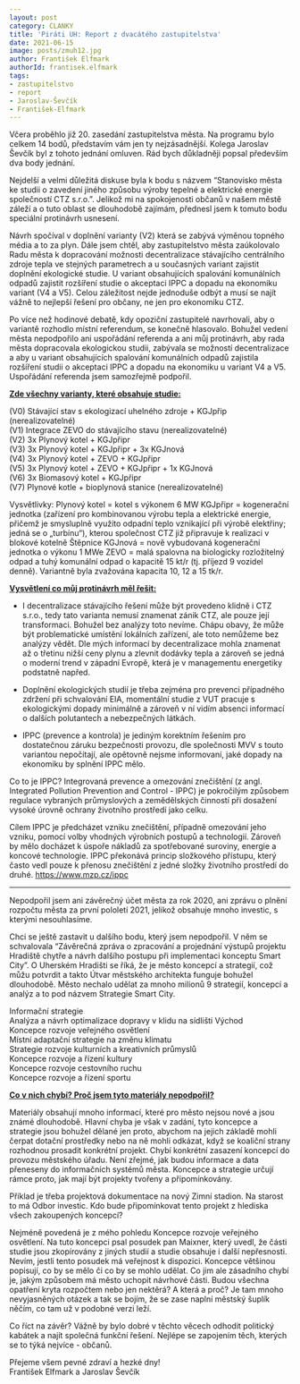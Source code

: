 ```yaml
---
layout: post
category: CLANKY
title: 'Piráti UH: Report z dvacátého zastupitelstva'
date: 2021-06-15
image: posts/zmuh12.jpg
author: František Elfmark
authorId: frantisek.elfmark
tags: 
- zastupitelstvo
- report
- Jaroslav-Ševčík
- František-Elfmark
---
```

Včera proběhlo již 20. zasedání zastupitelstva města. Na programu bylo celkem 14 bodů, představím vám jen ty nejzásadnější. Kolega Jaroslav Ševčík byl z tohoto jednání omluven. Rád bych důkladněji popsal především dva body jednání.

Nejdelší a velmi důležitá diskuse byla k bodu s názvem “Stanovisko města ke studii o zavedení jiného způsobu výroby tepelné a elektrické energie společností CTZ s.r.o.”. Jelikož mi na spokojenosti občanů v našem městě záleží a o tuto oblast se dlouhodobě zajímám, přednesl jsem k tomuto bodu speciální protinávrh usnesení.  

Návrh spočíval v doplnění varianty (V2) která se zabývá výměnou topného média a to za plyn. Dále jsem chtěl, aby zastupitelstvo města zaúkolovalo Radu města k dopracování možnosti decentralizace stávajícího centrálního zdroje tepla ve stejných parametrech a u současných variant zajistit doplnění ekologické studie. U variant obsahujících spalování komunálních odpadů zajistit rozšíření studie o akceptaci IPPC a dopadu na ekonomiku variant (V4 a V5). Celou záležitost nejde jednoduše odbýt a musí se najít vážně to nejlepší řešení pro občany, ne jen pro ekonomiku CTZ.

Po více než hodinové debatě, kdy opoziční zastupitelé navrhovali, aby o variantě rozhodlo místní referendum, se konečně hlasovalo. Bohužel vedení města nepodpořilo ani uspořádání referenda a ani můj protinávrh, aby rada města dopracovala ekologickou studii, zabývala se možností decentralizace a aby u variant obsahujících spalování komunálních odpadů zajistila rozšíření studii o akceptaci IPPC a dopadu na ekonomiku u variant V4 a V5. Uspořádání referenda jsem samozřejmě podpořil.

 <b><u>Zde všechny varianty, které obsahuje studie:</u></b>

(V0) Stávající stav s ekologizací uhelného zdroje + KGJpřip (nerealizovatelné) <br>
(V1) Integrace ZEVO do stávajícího stavu (nerealizovatelné)<br>
(V2) 3x Plynový kotel + KGJpřipr <br>
(V3) 3x Plynový kotel + KGJpřipr + 3x KGJnová<br>
(V4) 3x Plynový kotel + ZEVO + KGJpřipr <br>
(V5) 3x Plynový kotel + ZEVO + KGJpřipr + 1x KGJnová<br>
(V6) 3x Biomasový kotel + KGJpřipr <br>
(V7) Plynové kotle + bioplynová stanice (nerealizovatelné) <br>

Vysvětlivky: Plynový kotel = kotel s výkonem 6 MW KGJpřipr = kogenerační jednotka (zařízení pro kombinovanou výrobu tepla a elektrické energie, přičemž je smysluplně využito odpadní teplo vznikající při výrobě elektřiny; jedná se o „turbínu“), kterou společnost CTZ již připravuje k realizaci v blokové kotelně Štěpnice KGJnová = nově vybudovaná kogenerační jednotka o výkonu 1 MWe ZEVO = malá spalovna na biologicky rozložitelný odpad a tuhý komunální odpad o kapacitě 15 kt/r (tj. příjezd 9 vozidel denně). Variantně byla zvažována kapacita 10, 12 a 15 tk/r.


<b><u>Vysvětlení co můj protinávrh měl řešit:</b></u>

+ I decentralizace stávajícího řešení může být provedeno klidně i CTZ s.r.o., tedy tato varianta nemusí znamenat zánik CTZ, ale pouze její transformaci. Bohužel bez analýzy toto nevíme. Chápu obavy, že může být problematické umístění lokálních zařízení, ale toto nemůžeme bez analýzy vědět. Dle mých informací by decentralizace mohla znamenat až o třetinu nižší ceny plynu a zlevnit dodávky tepla a zároveň se jedná o moderní trend v západní Evropě, která je v managementu energetiky podstatně napřed.

+ Doplnění ekologických studií je třeba zejména pro prevenci případného zdržení při schvalování EIA, momentální studie z VUT pracuje s ekologickými dopady minimálně a zároveň v ní vidím absenci informací o dalších polutantech a nebezpečných látkách.

+ IPPC (prevence a kontrola) je jediným korektním řešením pro dostatečnou záruku bezpečnosti provozu, dle společnosti MVV s touto variantou nepočítají, ale opětovně nejsme informovaní, jaké dopady na ekonomiku by splnění IPPC mělo.

Co to je IPPC?
Integrovaná prevence a omezování znečištění (z angl. Integrated Pollution Prevention and Control - IPPC) je pokročilým způsobem regulace vybraných průmyslových a zemědělských činností při dosažení vysoké úrovně ochrany životního prostředí jako celku.

Cílem IPPC je předcházet vzniku znečištění, případně omezování jeho vzniku, pomocí volby vhodných výrobních postupů a technologií. Zároveň by mělo docházet k úspoře nákladů za spotřebované suroviny, energie a koncové technologie. IPPC překonává princip složkového přístupu, který často vedl pouze k přenosu znečištění z jedné složky životního prostředí do druhé. <url>https://www.mzp.cz/ippc </url>

***

Nepodpořil jsem ani závěrečný účet města za rok 2020, ani zprávu o plnění rozpočtu města za první pololetí 2021, jelikož obsahuje mnoho investic, s kterými nesouhlasíme.

Chci se ještě zastavit u dalšího bodu, který jsem nepodpořil. V něm se schvalovala “Závěrečná zpráva o zpracování a projednání výstupů projektu Hradiště chytře a návrh dalšího postupu při implementaci konceptu Smart City”. O Uherském Hradišti se říká, že je město koncepcí a strategií, což můžu potvrdit a takto Útvar městského architekta funguje bohužel dlouhodobě. Město nechalo udělat za mnoho milionů 9 strategií, koncepcí a analýz a to pod názvem Strategie Smart City.

Informační strategie<br>
Analýza a návrh optimalizace dopravy v klidu na sídlišti Východ<br>
Koncepce rozvoje veřejného osvětlení<br>
Místní adaptační strategie na změnu klimatu<br>
Strategie rozvoje kulturních a kreativních průmyslů<br>
Koncepce rozvoje a řízení kultury<br>
Koncepce rozvoje cestovního ruchu<br>
Koncepce rozvoje a řízení sportu<br>

<b><u>Co v nich chybí? Proč jsem tyto materiály nepodpořil?</b></u>

Materiály obsahují mnoho informací, které pro město nejsou nové a jsou známé dlouhodobě. Hlavní chyba je však v zadání, tyto koncepce a strategie jsou bohužel dělané jen proto, abychom na jejich základě mohli čerpat dotační prostředky nebo na ně mohli odkázat, když se koaliční strany rozhodnou prosadit konkrétní projekt. Chybí konkrétní zasazení koncepcí do provozu městského úřadu. Není zřejmé, jak budou informace a data přeneseny do informačních systémů města. Koncepce a strategie určují rámce proto, jak mají být projekty tvořeny a připomínkovány. 

Příklad je třeba projektová dokumentace na nový Zimní stadion. Na starost to má Odbor investic. Kdo bude připomínkovat tento projekt z hlediska všech zakoupených koncepcí?

Nejméně povedená je z mého pohledu Koncepce rozvoje veřejného osvětlení. Na tuto koncepci psal posudek pan Maixner, který uvedl, že části studie jsou zkopírovány z jiných studií a studie obsahuje i další nepřesnosti. Nevím, jestli tento posudek má veřejnost k dispozici.
Koncepce většinou popisují, co by se mělo či co by se mohlo udělat. Co jim ale zásadního chybí je, jakým způsobem má město uchopit návrhové části. Budou všechna opatření kryta rozpočtem nebo jen nektěrá? 
A která a proč? Je tam mnoho nevyjasněných otázek a tak se bojím, že se zase naplní městský šuplík něčím, co tam už v podobné verzi leží.

Co říct na závěr? Vážně by bylo dobré v těchto věcech odhodit politický kabátek a najít společná funkční řešení. Nejlépe se zapojením těch, kterých se to týká nejvíce - občanů.

Přejeme všem pevné zdraví a hezké dny!<br>
František Elfmark a Jaroslav Ševčík
